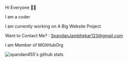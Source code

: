 Hi Everyone 👋🏻

I am a coder

I am currently working on  A Big Website Project

Want to Contact Me? : SpandanJambhekar123@gmail.com

I am Member of MGitHubOrg

![spandan455's github stats](https://github-readme-stats.vercel.app/api?username=spandan455)
